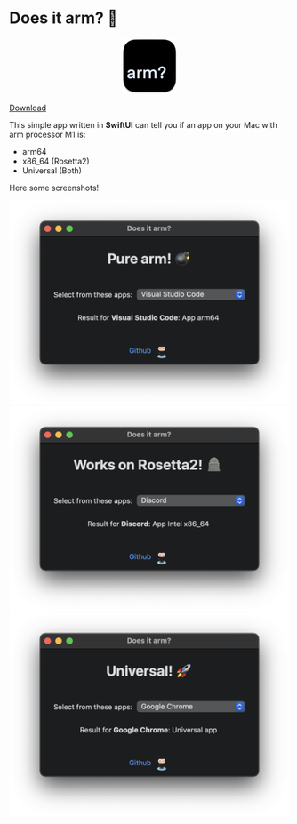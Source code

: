 # Does it arm? 🚀
<p align="center">
    <img width="100" height="100" src="images/logo.png">
</p>

[Download](https://github.com/mik3sw/doesitarm/releases)

This simple app written in **SwiftUI** can tell you if an app on your Mac with arm processor M1 is:
- arm64
- x86_64 (Rosetta2)
- Universal (Both)



Here some screenshots!

![](images/arm.png)
![](images/rosetta2.png)
![](images/universal.png)
